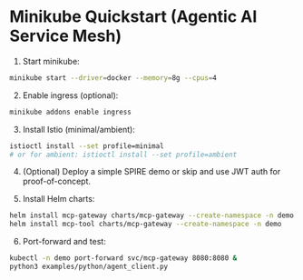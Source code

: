 # Minikube Quickstart (Agentic AI Service Mesh)

1. Start minikube:
```bash
minikube start --driver=docker --memory=8g --cpus=4
```

2. Enable ingress (optional):
```bash
minikube addons enable ingress
```

3. Install Istio (minimal/ambient):
```bash
istioctl install --set profile=minimal
# or for ambient: istioctl install --set profile=ambient
```

4. (Optional) Deploy a simple SPIRE demo or skip and use JWT auth for proof-of-concept.

5. Install Helm charts:
```bash
helm install mcp-gateway charts/mcp-gateway --create-namespace -n demo
helm install mcp-tool charts/mcp-gateway --create-namespace -n demo
```

6. Port-forward and test:
```bash
kubectl -n demo port-forward svc/mcp-gateway 8080:8080 &
python3 examples/python/agent_client.py
```
